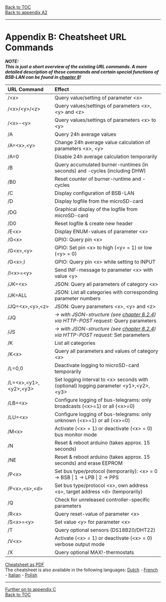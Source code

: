 [Back to TOC](toc.md)  
[Back to appendix A2](appendix_a2.md)    
   
--- 
   
# Appendix B: Cheatsheet URL Commands
  
***NOTE:***  
***This is just a short overview of the existing URL commands. A more detailed description of these commands and certain special functions of BSB-LAN can be found in [chapter 8](chap08.md)!***  
   

| URL Command           | Effect                                                                    |
|:----------------------|:------------------------------------------------------------------------------|
|  /\<x\>               | Query value/setting of parameter \<x\>
|  /\<x\>/<y\>/<z\>     | Query values/settings of parameters \<x\>, \<y\> and \<z\>   
|  /\<x\>-\<y\>         | Query values/settings of parameters \<x\> to \<y\>  
|  /A                   | Query 24h average values  
|  /A=\<x\>,\<y\>       | Change 24h average value calculation of parameters \<x\>, \<y\>  
|  /A=0                  | Disable 24h average calculation temporarily  
|  /B                   | Query accumulated burner-runtimes (in seconds) and -cycles (including DHW)  
|  /B0                  | Reset counter of burner-runtime and -cycles  
|  /C                   | Display configuration of BSB-LAN  
|  /D                   | Display logfile from the microSD-card  
|  /DG                  | Graphical display of the logfile from microSD-card  
|  /D0                  | Reset logfile & create new header  
|  /E\<x\>              | Display ENUM-values of parameter \<x\>  
|  /G\<x\>              | GPIO: Query pin \<x\>  
|  /G\<x\>,\<y\>        | GPIO: Set pin \<x\> to high (\<y\> = 1) or low (\<y\> = 0)  
|  /G\<x\>,I            | GPIO: Query pin \<x\> while setting to INPUT  
|  /I\<x\>=\<y\>        | Send INF-message to parameter \<x\> with value \<y\>  
|  /JK=\<x\>         	| JSON: Query all parameters of category \<x\>  
|  /JK=ALL          	   | JSON: List all categories with corresponding parameter numbers  
|  /JQ=\<x\>,\<y\>,\<z\>      | JSON: Query parameters \<x\>, \<y\> and \<z\>  
|  /JQ                  | *→ with JSON-structure (see [chapter 8.2.4](chap08.md#824-retrieving-and-controlling-via-json)) via HTTP-POST request:* Query parameters
|  /JS                  | *→ with JSON-structure (see [chapter 8.2.4](chap08.md#824-retrieving-and-controlling-via-json)) via HTTP-POST request:* Set parameters
|  /K                   | List all categories  
|  /K\<x\>              | Query all parameters and values of category \<x\>  
|  /L=0,0               | Deactivate logging to microSD-card temporarily  
|  /L=\<x\>,\<y1\>,\<y2\>,\<y3\>       | Set logging interval to \<x\> seconds with (optional) logging parameter \<y1\>,\<y2\>,\<y3\>  
|  /LB=\<x\>            | Configure logging of bus-telegrams: only broadcasts (\<x\>=1) or all (\<x\>=0)  
|  /LU=\<x\>            | Configure logging of bus-telegrams: only unknown (\<x\>=1) or all (\<x\>=0)  
|  /M\<x\>              | Activate (\<x\> = 1) or deactivate (\<x\> = 0) bus monitor mode  
|  /N                   | Reset & reboot arduino (takes approx. 15 seconds)  
|  /NE                  | Reset & reboot arduino (takes approx. 15 seconds) and erase EEPROM 
|  /P\<x\>              | Set bus type/protocol (temporarily): \<x\> = 0 → BSB \| 1 → LPB \| 2 → PPS  
|  /P\<x\>,\<s\>,\<d\>  | Set bus type/protocol \<x\>, own address \<s\>, target address \<d\> (temporarily)  
|  /Q                   | Check for unreleased controller-specific parameters  
|  /R\<x\>              | Query reset-value of parameter \<x\>  
|  /S\<x\>=\<y\>        | Set value \<y\> for parameter \<x\>  
|  /T                   | Query optional sensors (DS18B20/DHT22)  
|  /V\<x\>              | Activate (\<x\> = 1) or deactivate (\<x\> = 0) verbose output mode  
|  /X                   | Query optional MAX!-thermostats  

       
[Cheatsheet as PDF](https://github.com/1coderookie/BSB-LPB-LAN_EN/raw/master/commandref/Cheatsheet_URL-commands_EN.pdf)  
The cheatsheet is also available in the following languages: [Dutch](https://github.com/1coderookie/BSB-LPB-LAN_EN/raw/master/commandref/Cheatsheet_URL-commands_NL.pdf) - [French](https://github.com/1coderookie/BSB-LPB-LAN_EN/raw/master/commandref/Cheatsheet_URL-commands_FR.pdf) - [Italian](https://github.com/1coderookie/BSB-LPB-LAN_EN/raw/master/commandref/Cheatsheet_URL-commands_IT.pdf) - [Polish](https://github.com/1coderookie/BSB-LPB-LAN_EN/raw/master/commandref/Cheatsheet_URL-commands_PL.pdf) 

---  

[Further on to appendix C](appendix_c.md)      
[Back to TOC](toc.md)   

